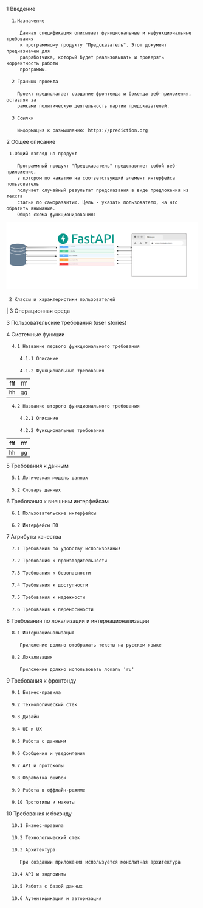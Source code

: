 

1 Введение
 
      1.Назначение
    
         Данная спецификация описывает функциональные и нефункциональные требования
         к программному продукту "Предсказатель". Этот документ предназначен для 
         разработчика, который будет реализовывать и проверять корректность работы
         программы. 

      2 Границы проекта 
        
        Проект предполагает создание фронтенда и бэкенда веб-приложения, оставляя за 
        рамками политическую деятельность партии предсказателей.

      3 Ссылки
        
        Информация к размышлению: https://prediction.org

2 Общее описание
 
     1.Общий взгляд на продукт

        Программный продукт "Предсказатель" представляет собой веб-приложение, 
        в котором по нажатию на соответствующий элемент интерфейса пользователь 
        получает случайный результат предсказания в виде предложения из текста 
        статьи по саморазвитию. Цель - указать пользователю, на что обратить внимание.
        Общая схема функционирования:

![диаграмма](gen_view.png)

     2 Классы и характеристики пользователей
        
|
     3 Операционная среда


3 Пользовательские требования (user stories)


4 Системные функции

      4.1 Название первого функционального требования

         4.1.1 Описание

         4.1.2 Функциональные требования
            
| fff | fff |
|-----|-----|
| hh  | gg  |

      4.2 Название второго функционального требования

         4.2.1 Описание

         4.2.2 Функциональные требования

| fff | fff |
|-----|-----|
| hh  | gg  |

5 Требования к данным

      5.1 Логическая модель данных

      5.2 Словарь данных

6 Требования к внешним интерфейсам

      6.1 Пользовательские интерфейсы

      6.2 Интерфейсы ПО

7 Атрибуты качества

      7.1 Требования по удобству использования

      7.2 Требования к производительности

      7.3 Требования к безопасности

      7.4 Требования к доступности

      7.5 Требования к надежности

      7.6 Требования к переносимости

8 Требования по локализации и интернационализации

      8.1 Интернационализация

         Приложение должно отображать тексты на русском языке

      8.2 Локализация

         Приложение должно использовать локаль 'ru'

9 Требования к фронтэнду

      9.1 Бизнес-правила

      9.2 Технологический стек

      9.3 Дизайн

      9.4 UI и UX

      9.5 Работа с данными

      9.6 Сообщения и уведомления

      9.7 API и протоколы

      9.8 Обработка ошибок

      9.9 Работа в оффлайн-режиме

      9.10 Прототипы и макеты

10 Требования к бэкэнду

      10.1 Бизнес-правила

      10.2 Технологический стек

      10.3 Архитектура

         При создании приложения используется монолитная архитектура

      10.4 API и эндпоинты

      10.5 Работа с базой данных

      10.6 Аутентификация и авторизация 

